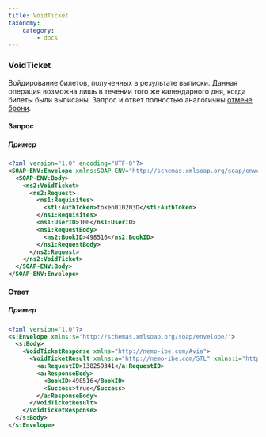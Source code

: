 ```yaml
---
title: VoidTicket
taxonomy:
    category:
        - docs
---
```


### VoidTicket

Войдирование билетов, полученных в результате выписки. Данная операция возможна лишь в течении того же календарного дня, когда билеты были выписаны. Запрос и ответ полностью аналогичны [отмене брони](/avia/request/cancelbook).

#### Запрос

##### Пример

```xml
<?xml version="1.0" encoding="UTF-8"?>
<SOAP-ENV:Envelope xmlns:SOAP-ENV="http://schemas.xmlsoap.org/soap/envelope/" xmlns:ns1="http://nemo-ibe.com/STL" xmlns:ns2="http://nemo-ibe.com/Avia">
  <SOAP-ENV:Body>
    <ns2:VoidTicket>
      <ns2:Request>
        <ns1:Requisites>
          <stl:AuthToken>token010203D</stl:AuthToken>
        </ns1:Requisites>
        <ns1:UserID>100</ns1:UserID>
        <ns1:RequestBody>
          <ns2:BookID>498516</ns2:BookID>
        </ns1:RequestBody>
      </ns2:Request>
    </ns2:VoidTicket>
  </SOAP-ENV:Body>
</SOAP-ENV:Envelope>

```

#### Ответ

##### Пример

```xml
<?xml version="1.0"?>
<s:Envelope xmlns:s="http://schemas.xmlsoap.org/soap/envelope/">
  <s:Body>
    <VoidTicketResponse xmlns="http://nemo-ibe.com/Avia">
      <VoidTicketResult xmlns:a="http://nemo-ibe.com/STL" xmlns:i="http://www.w3.org/2001/XMLSchema-instance">
        <a:RequestID>138259341</a:RequestID>
        <a:ResponseBody>
          <BookID>498516</BookID>
          <Success>true</Success>
        </a:ResponseBody>
      </VoidTicketResult>
    </VoidTicketResponse>
  </s:Body>
</s:Envelope>

```